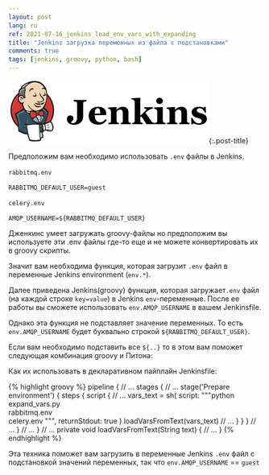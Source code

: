 ```yaml
---
layout: post
lang: ru
ref: 2021-07-16_jenkins_load_env_vars_with_expanding
title: "Jenkins загрузка переменных из файла с подстановками"
comments: true
tags: [jenkins, groovy, python, bash]
---
```


![](/images/jenkins.png){:.post-title}


Предположим вам необходимо использовать `.env` файлы в Jenkins.

`rabbitmq.env`

    RABBITMQ_DEFAULT_USER=guest

`celery.env`

    AMQP_USERNAME=${RABBITMQ_DEFAULT_USER}

Дженкинс умеет загружать groovy-файлы но предположим вы используете эти .env файлы где-то еще
и не можете конвертировать их в groovy скрипты.

Значит вам необходима функция, которая загрузит `.env` файл в переменные Jenkins environment
(`env.*`).

Далее приведена Jenkins(groovy) функция, которая загружает`.env` файл (на каждой строке `key=value`) 
в Jenkins `env`-переменные.
После ее работы вы сможете использовать `env.AMQP_USERNAME` в вашем Jenkinsfile.

<script src="https://gist.github.com/andgineer/155a8ef1a4e4e29bd68ee9ef1d47b9ed.js"></script>

Однако эта функция не подставляет значение переменных. То есть `env.AMQP_USERNAME`
будет буквально строкой `${RABBITMQ_DEFAULT_USER}`.

Если вам необходимо подставить все `${..}` то в этом вам поможет следующая комбинация
groovy и Питона:

<script src="https://gist.github.com/andgineer/aee9022fad89cb8b87e931c8b7de7321.js"></script>
<script src="https://gist.github.com/andgineer/17f90aaa02a7042232e32aed9c4bacca.js"></script>

Как их использовать в декларативном пайплайн Jenkinsfile:

{% highlight groovy %}
pipeline {
    // ...
    stages {
        // ...
        stage('Prepare environment') {
            steps {
                script {
                // ...
                vars_text = sh(
                    script: """python expand_vars.py \
                            rabbitmq.env \
                            celery.env
                            """,
                    returnStdout: true
                )
                loadVarsFromText(vars_text)
                // ...
                }
            }
        }
        // ...
    }
    // ...
}
// ...
private void loadVarsFromText(String text) {
    // ...
}
{% endhighlight %}

Эта техника поможет вам загрузить в переменные Jenkins `.env` файл
с подстановкой значений переменных, так что `env.AMQP_USERNAME` == `guest`
